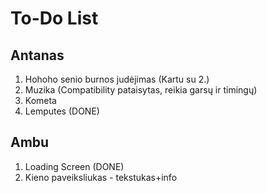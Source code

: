To-Do List
==========

Antanas
-------
1. Hohoho senio burnos judėjimas (Kartu su 2.)
2. Muzika (Compatibility pataisytas, reikia garsų ir timingų) 
3. Kometa 
4. Lemputes (DONE)

Ambu
----

1. Loading Screen (DONE)
2. Kieno paveiksliukas - tekstukas+info
